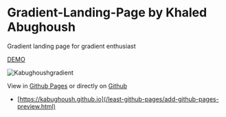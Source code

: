# Gradient-Landing-Page by Khaled Abughoush

Gradient landing page for gradient enthusiast


[DEMO](https://doni-gradient-landing.netlify.app/)

![Kabughoushgradient](https://user-images.githubusercontent.com/54931717/126266056-8a90bd6a-f171-4841-ae5a-67163cdaf586.png)

View in [Github Pages](https://tomcam.github.io/least-github-pages/) or directly on [Github](https://github.com/tomcam/least-github-pages/) 
* [https://kabughoush.github.io](/least-github-pages/add-github-pages-preview.html)
